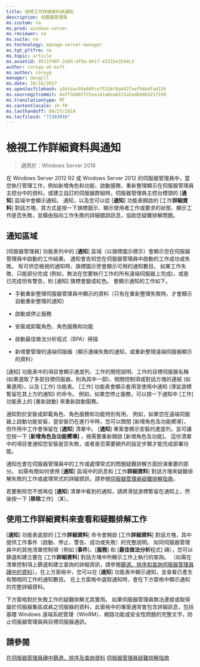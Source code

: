 ```yaml
---
title: 檢視工作詳細資料與通知
description: 伺服器管理員
ms.custom: na
ms.prod: windows-server
ms.reviewer: na
ms.suite: na
ms.technology: manage-server-manager
ms.tgt_pltfrm: na
ms.topic: article
ms.assetid: 95117407-2dd3-4f9a-841f-4331be3544c3
author: coreyp-at-msft
ms.author: coreyp
manager: dongill
ms.date: 10/16/2017
ms.openlocfilehash: a3dcbac95e60fce75316f8a4427aef54bdfad15b
ms.sourcegitcommit: 6aff3d88ff22ea141a6ea6572a5ad8dd6321f199
ms.translationtype: MT
ms.contentlocale: zh-TW
ms.lasthandoff: 09/27/2019
ms.locfileid: "71383016"
---
```

# <a name="view-task-details-and-notifications"></a>檢視工作詳細資料與通知

>適用於︰Windows Server 2016

在 Windows Server 2012 R2 或 Windows Server 2012 的伺服器管理員中，當您執行管理工作，例如新增角色和功能、啟動服務、重新整理顯示在伺服器管理員主控台中的資料，或建立自訂的伺服器群組時，伺服器管理員主控台標頭的 [**通知**] 區域中會顯示通知。 通知，以及您可以從 [**通知**] 功能表開啟的 [工作**詳細資料**] 對話方塊，其方式是按一下旗標圖示、顯示使用者工作或要求的狀態、顯示工作是否失敗，並藉由指向工作失敗的詳細錯誤訊息，協助您疑難排解問題。

## <a name="the-notifications-area"></a>通知區域
[伺服器管理員] 功能表列中的 [**通知**] 區域（以旗標圖示標示）會顯示您在伺服器管理員中啟動的工作結果。 通知會告知您在伺服器管理員中啟動的工作成功或失敗。 有可供您檢視的通知時，旗標圖示旁會顯示可用的通知數目。 如果工作失敗、只能部分完成 (例如，無法在您要執行工作的所有遠端伺服器上完成)，或是已完成但有警告，則 [通知] 旗標會變成紅色。 會顯示通知的工作如下。

-   手動重新整理伺服器管理員中顯示的資料（只有在重新整理失敗時，才會顯示自動重新整理的通知）

-   啟動或停止服務

-   安裝或卸載角色、角色服務和功能

-   啟動最佳做法分析程式（BPA）掃描

-   新增要管理的遠端伺服器（顯示連線失敗的通知，或重新整理遠端伺服器顯示的資料）

[通知] 功能表中的項目會顯示進度列、工作的簡短說明、工作的目標伺服器名稱 (如果選取了多部目標伺服器，則為其中一部)、相關控制項或對話方塊的連結 (如果適用)，以及 [工作] 功能表。 [工作] 功能表會顯示套用至使用中通知 (滑鼠游標暫留在其上方的通知) 的命令。 例如，如果您停止服務，可以按一下通知中 [工作] 功能表上的 [重新啟動] 來重新啟動服務。

通知對於安裝或卸載角色、角色服務和功能特別有用。 例如，如果您在遠端伺服器上啟動功能安裝，當安裝仍在進行中時，您可以關閉 [新增角色及功能嚮導]，但作用中工作會保留在 [**通知**] 清單中。 [**通知**] 專案會顯示安裝的進度列，並可讓您按一下 [**新增角色及功能嚮導]** ，視需要重新開啟 [新增角色及功能]。 這份清單中的項目會通知您安裝是否失敗，或者是否需要額外的設定步驟才能完成部署功能。

通知也會在伺服器管理員中的工作或處理常式的問題疑難排解方面扮演重要的部分。 如需有關如何使用 [**通知**] 區域中的訊息和 [工作**詳細資料**] 對話方塊來疑難排解失敗的工作或處理常式的詳細資訊，請參閱[伺服器管理員疑難排解指南](https://social.technet.microsoft.com/wiki/contents/articles/13443.windows-server-2012-server-manager-troubleshooting-guide-part-i-overview.aspx)。

若要刪除您不想再從 [**通知**] 清單中看到的通知，請將滑鼠游標暫留在通知上，然後按一下 [**移除**工作] （**X**）。

## <a name="viewing-and-troubleshooting-tasks-by-using-task-details"></a>使用工作詳細資料來查看和疑難排解工作
[**通知**] 功能表底部的 [工作**詳細資料**] 命令會開啟 [工作**詳細資料**] 對話方塊，其中提供工作事件（啟動、停止、警告、成功或失敗）的完整說明。 如同伺服器管理員中的其他清單控制項（例如 [**事件**]、[**服務**] 和 [**最佳做法分析**程式] 磚），您可以篩選和建立要在 [工作**詳細資料**] 對話方塊中所顯示工作上執行的查詢。 （如需在清單控制項上篩選和建立查詢的詳細資訊，請參閱[篩選、排序和查詢伺服器管理員磚中的資料](filter-sort-and-query-data-in-server-manager-tiles.md)）。在上方窗格中，您可以在 [**通知**] 功能表中顯示通知，並查看已產生有關相同工作的通知數目。 在上方窗格中選取通知時，會在下方窗格中顯示通知的完整詳細資料。

下方窗格對於失敗工作的疑難排解尤其實用。 如果伺服器管理員無法連接或取得屬於伺服器集區成員之伺服器的資料，此窗格中的專案通常會包含詳細訊息，包括基礎 Windows 遠端系統管理（WinRM）、網路功能或安全性問題的完整文字。防止伺服器管理員與目標伺服器通訊。

## <a name="see-also"></a>請參閱
[在伺服器管理員磚中篩選、排序及查詢資料](filter-sort-and-query-data-in-server-manager-tiles.md)
[伺服器管理員疑難排解指南](https://social.technet.microsoft.com/wiki/contents/articles/13443.windows-server-2012-server-manager-troubleshooting-guide-part-i-overview.aspx)
